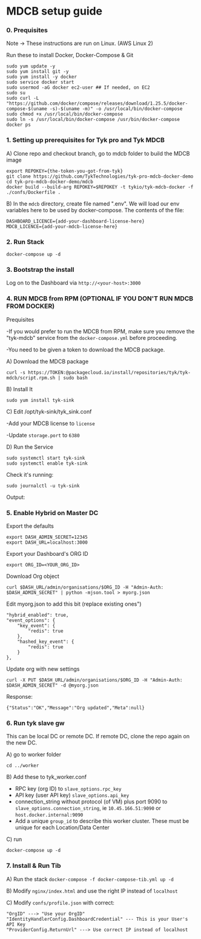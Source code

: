 # MDCB setup guide

### 0. Prequisites
Note -> These instructions are run on Linux. (AWS Linux 2)

Run these to install Docker, Docker-Compose & Git
```
sudo yum update -y
sudo yum install git -y
sudo yum install -y docker
sudo service docker start
sudo usermod -aG docker ec2-user ## If needed, on EC2
sudo su
sudo curl -L "https://github.com/docker/compose/releases/download/1.25.5/docker-compose-$(uname -s)-$(uname -m)" -o /usr/local/bin/docker-compose
sudo chmod +x /usr/local/bin/docker-compose
sudo ln -s /usr/local/bin/docker-compose /usr/bin/docker-compose
docker ps
```

### 1. Setting up prerequisites for Tyk pro and Tyk MDCB

A) Clone repo and checkout branch, go to mdcb folder to build the MDCB image
```
export REPOKEY={the-token-you-got-from-tyk}
git clone https://github.com/TykTechnologies/tyk-pro-mdcb-docker-demo
cd tyk-pro-mdcb-docker-demo/mdcb
docker build --build-arg REPOKEY=$REPOKEY -t tykio/tyk-mdcb-docker -f ./confs/Dockerfile .
```

B) In the `mdcb` directory, create file named ".env".  We will load our env variables here to be used by docker-compose. The contents of the file:
```
DASHBOARD_LICENCE={add-your-dashboard-license-here}
MDCB_LICENCE={add-your-mdcb-license-here} 
```

### 2. Run Stack
`docker-compose up -d`

### 3. Bootstrap the install
Log on to the Dashboard via `http://<your-host>:3000`

### 4. RUN MDCB from RPM (OPTIONAL IF YOU DON'T RUN MDCB FROM DOCKER)
Prequisites

-If you would prefer to run the MDCB from RPM, make sure you remove the "tyk-mdcb" service from the `docker-compose.yml` before proceeding.

-You need to be given a token to download the MDCB package.

A) Download the MDCB package

`curl -s https://TOKEN:@packagecloud.io/install/repositories/tyk/tyk-mdcb/script.rpm.sh | sudo bash`

B) Install It

`sudo yum install tyk-sink`

C) Edit /opt/tyk-sink/tyk_sink.conf

-Add your MDCB license to `license`

-Update `storage.port` to `6380`

D) Run the Service
```
sudo systemctl start tyk-sink
sudo systemctl enable tyk-sink
```

Check it's running:
```
sudo journalctl -u tyk-sink 
```
Output:

<response>

### 5. Enable Hybrid on Master DC

Export the defaults
```
export DASH_ADMIN_SECRET=12345
export DASH_URL=localhost:3000
```

Export your Dashboard's ORG ID
```
export ORG_ID=<YOUR_ORG_ID>
```

Download Org object
```
curl $DASH_URL/admin/organisations/$ORG_ID -H "Admin-Auth: $DASH_ADMIN_SECRET" | python -mjson.tool > myorg.json
```

Edit myorg.json to add this bit (replace existing ones")
```
"hybrid_enabled": true,
"event_options": {
    "key_event": {
        "redis": true
    },
    "hashed_key_event": {
        "redis": true
    }
},
```

Update org with new settings
```
curl -X PUT $DASH_URL/admin/organisations/$ORG_ID -H "Admin-Auth: $DASH_ADMIN_SECRET" -d @myorg.json
```

Response:
```
{"Status":"OK","Message":"Org updated","Meta":null}
```

### 6. Run tyk slave gw

This can be local DC or remote DC.  If remote DC, clone the repo again on the new DC.

A) go to worker folder
```
cd ../worker
```

B) Add these to tyk_worker.conf
- RPC key (org ID) to `slave_options.rpc_key`
- API key (user API key) `slave_options.api_key`
- connection_string without protocol (of VM) plus port 9090 to `slave_options.connection_string`, ie `10.45.166.51:9090` or `host.docker.internal:9090`
- Add a unique `group_id` to describe this worker cluster.  These must be unique for each Location/Data Center

C) run
```
docker-compose up -d
```

### 7. Install & Run Tib

A) Run the stack
`docker-compose -f docker-compose-tib.yml up -d`

B) Modify `nginx/index.html` and use the right IP instead of `localhost`

C) Modify `confs/profile.json` with correct:
```
"OrgID" ---> "Use your OrgID"
"IdentityHandlerConfig.DashboardCredential" --- This is your User's API Key
"ProviderConfig.ReturnUrl" ---> Use correct IP instead of localhost
```
